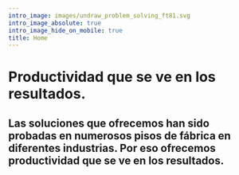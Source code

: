 ```yaml
---
intro_image: images/undraw_problem_solving_ft81.svg
intro_image_absolute: true
intro_image_hide_on_mobile: true
title: Home
---
```


# Productividad que se ve en los resultados.

## Las soluciones que ofrecemos han sido probadas en numerosos pisos de fábrica en diferentes industrias. Por eso ofrecemos productividad que se ve en los resultados.
